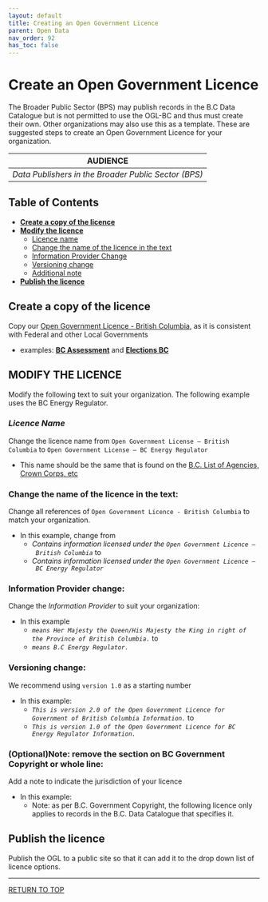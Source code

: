 ```yaml
---
layout: default
title: Creating an Open Government Licence
parent: Open Data
nav_order: 92
has_toc: false
---
```


# Create an Open Government Licence

The Broader Public Sector (BPS) may publish records in the B.C Data Catalogue but is not permitted to use the OGL-BC and thus must create their own. Other organizations may also use this as a template. These are suggested steps to create an Open Government Licence for your organization. 

|**AUDIENCE**|
|:---:|
| *Data Publishers in the Broader Public Sector (BPS)* |

## Table of Contents
+ [**Create a copy of the licence**](#create-a-copy-of-the-licence)
+ [**Modify the licence**](#modify-the-licence)
	+ [Licence name](#licence-name)
	+ [Change the name of the licence in the text](#change-the-name-of-the-licence-in-the-text)
	+ [Information Provider Change](#information-provider-change)
	+ [Versioning change](#versioning-change)
	+ [Additional note](#optionalnote-remove-section-on-bc-government-copyright-or-whole-line)
+ [**Publish the licence**](#publish-the-licence)


## Create a copy of the licence
Copy our [Open Government Licence - British Columbia](https://www2.gov.bc.ca/gov/content?id=A519A56BC2BF44E4A008B33FCF527F61), as it is consistent with Federal and other Local Governments
+ examples: [**BC Assessment**](https://info.bcassessment.ca/pages/opengovernmentlicencebcassessment.aspx) and [**Elections BC**](https://www.elections.bc.ca/docs/EBC-Open-Data-Licence.pdf)

## MODIFY THE LICENCE
Modify the following text to suit your organization. The following example uses the BC Energy Regulator.
### *Licence Name*
Change the licence name from `Open Government License – British Columbia` to `Open Government License – BC Energy Regulator`
+ This name should be the same that is found on the [B.C. List of Agencies, Crown Corps, etc](https://www.bcpublicsectorboardapplications.gov.bc.ca/s/directoryofagencies)

### Change the name of the licence in the text:
Change all references of `Open Government Licence - British Columbia` to match your organization.

+ In this example, change from 
	+ *Contains information licensed under the `Open Government Licence – British Columbia`* to 
	+ *Contains information licensed under the `Open Government Licence – BC Energy Regulator`*

### Information Provider change:
Change the *Information Provider* to suit your organization:
+ In this example 
	+ _`means Her Majesty the Queen/His Majesty the King in right of the Province of British Columbia.`_ to
	+ _`means B.C Energy Regulator.`_

### Versioning change:
We recommend using `version 1.0` as a starting number
+ In this example: 
	+ _`This is version 2.0 of the Open Government Licence for Government of British Columbia Information.`_ to
	+ _`This is version 1.0 of the Open Government Licence for BC Energy Regulator Information.`_

### (Optional)Note: remove the section on BC Government Copyright or whole line:
Add a note to indicate the jurisdiction of your licence
+ In this example: 
	+ Note: as per B.C. Government Copyright, the following licence only applies to records in the B.C. Data Catalogue that specifies it.

## Publish the licence 
Publish the OGL to a public site so that it can add it to the drop down list of licence options.

------------------------------------
[RETURN TO TOP][1]

[1]: #create-an-open-government-licence
